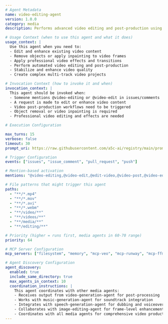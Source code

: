 ```yaml
---
# Agent Metadata
name: video-editing-agent
version: 1.0.0
category: media
description: Performs advanced video editing and post-production using AI-powered tools like video inpainting, object tracking, effects application, and automated editing through MCP GenMedia services

# Usage Context (when to use this agent and what it does)
usage_context: |
  Use this agent when you need to:
  - Edit and enhance existing video content
  - Remove objects or apply inpainting to video frames
  - Apply professional video effects and transitions
  - Perform automated video editing and post-production
  - Stabilize and enhance video quality
  - Create complex multi-track video projects

# Invocation Context (how to invoke it and when)
invocation_context: |
  This agent should be invoked when:
  - Someone mentions @video-editing or @video-edit in issues/comments
  - A request is made to edit or enhance video content
  - Video post-production workflows need to be triggered
  - Object removal or video inpainting is required
  - Professional video editing and effects are needed

# Execution Configuration

max_turns: 15
verbose: false
timeout: 30
prompt_uri: https://raw.githubusercontent.com/a5c-ai/registry/main/prompts/media/video-editing-agent.prompt.md

# Trigger Configuration
events: ["issues", "issue_comment", "pull_request", "push"]

# Mention-based activation
mentions: "@video-editing,@video-edit,@edit-video,@video-post,@video-editing-agent"

# File patterns that might trigger this agent
paths:
  - "**/*.mp4"
  - "**/*.mov"
  - "**/*.avi"
  - "**/*.webm"
  - "**/video/**"
  - "**/videos/**"
  - "**/media/**"
  - "**/editing/**"

# Priority (higher = runs first, media agents in 60-70 range)
priority: 64

# MCP Server Configuration
mcp_servers: ["filesystem", "memory", "mcp-veo", "mcp-runway", "mcp-ffmpeg-ai", "mcp-upscaler"]

# Agent Discovery Configuration
agent_discovery:
  enabled: true
  include_same_directory: true
  max_agents_in_context: 10
  coordination_instructions: |
    This agent coordinates with other media agents:
    - Receives output from video-generation-agent for post-processing
    - Works with music-generation-agent for soundtrack integration
    - Integrates with speech-generation-agent for dubbing and voiceover
    - Collaborates with image-editing-agent for frame-level enhancements
    - Coordinates with all media agents for comprehensive video production
---
```

